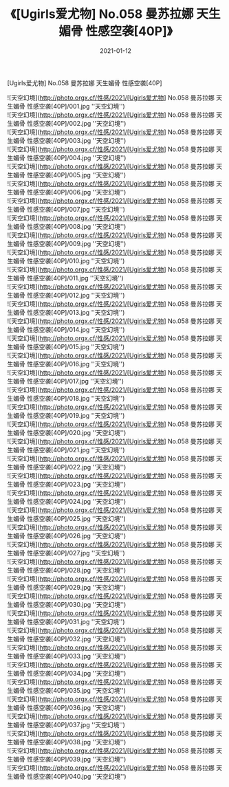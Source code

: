 ﻿---
layout: post
title:  《[Ugirls爱尤物] No.058 曼苏拉娜 天生媚骨 性感空袭[40P]》
date:   2021-01-12
img: http://photo.orgx.cf/性感/2021/[Ugirls爱尤物] No.058 曼苏拉娜 天生媚骨 性感空袭[40P]/000.jpg
tags: [美女, 性感, 泳衣]
---

[Ugirls爱尤物] No.058 曼苏拉娜 天生媚骨 性感空袭[40P]



![天空幻境](http://photo.orgx.cf/性感/2021/[Ugirls爱尤物] No.058 曼苏拉娜 天生媚骨 性感空袭[40P]/001.jpg ''天空幻境'') <br>
![天空幻境](http://photo.orgx.cf/性感/2021/[Ugirls爱尤物] No.058 曼苏拉娜 天生媚骨 性感空袭[40P]/002.jpg ''天空幻境'') <br>
![天空幻境](http://photo.orgx.cf/性感/2021/[Ugirls爱尤物] No.058 曼苏拉娜 天生媚骨 性感空袭[40P]/003.jpg ''天空幻境'') <br>
![天空幻境](http://photo.orgx.cf/性感/2021/[Ugirls爱尤物] No.058 曼苏拉娜 天生媚骨 性感空袭[40P]/004.jpg ''天空幻境'') <br>
![天空幻境](http://photo.orgx.cf/性感/2021/[Ugirls爱尤物] No.058 曼苏拉娜 天生媚骨 性感空袭[40P]/005.jpg ''天空幻境'') <br>
![天空幻境](http://photo.orgx.cf/性感/2021/[Ugirls爱尤物] No.058 曼苏拉娜 天生媚骨 性感空袭[40P]/006.jpg ''天空幻境'') <br>
![天空幻境](http://photo.orgx.cf/性感/2021/[Ugirls爱尤物] No.058 曼苏拉娜 天生媚骨 性感空袭[40P]/007.jpg ''天空幻境'') <br>
![天空幻境](http://photo.orgx.cf/性感/2021/[Ugirls爱尤物] No.058 曼苏拉娜 天生媚骨 性感空袭[40P]/008.jpg ''天空幻境'') <br>
![天空幻境](http://photo.orgx.cf/性感/2021/[Ugirls爱尤物] No.058 曼苏拉娜 天生媚骨 性感空袭[40P]/009.jpg ''天空幻境'') <br>
![天空幻境](http://photo.orgx.cf/性感/2021/[Ugirls爱尤物] No.058 曼苏拉娜 天生媚骨 性感空袭[40P]/010.jpg ''天空幻境'') <br>
![天空幻境](http://photo.orgx.cf/性感/2021/[Ugirls爱尤物] No.058 曼苏拉娜 天生媚骨 性感空袭[40P]/011.jpg ''天空幻境'') <br>
![天空幻境](http://photo.orgx.cf/性感/2021/[Ugirls爱尤物] No.058 曼苏拉娜 天生媚骨 性感空袭[40P]/012.jpg ''天空幻境'') <br>
![天空幻境](http://photo.orgx.cf/性感/2021/[Ugirls爱尤物] No.058 曼苏拉娜 天生媚骨 性感空袭[40P]/013.jpg ''天空幻境'') <br>
![天空幻境](http://photo.orgx.cf/性感/2021/[Ugirls爱尤物] No.058 曼苏拉娜 天生媚骨 性感空袭[40P]/014.jpg ''天空幻境'') <br>
![天空幻境](http://photo.orgx.cf/性感/2021/[Ugirls爱尤物] No.058 曼苏拉娜 天生媚骨 性感空袭[40P]/015.jpg ''天空幻境'') <br>
![天空幻境](http://photo.orgx.cf/性感/2021/[Ugirls爱尤物] No.058 曼苏拉娜 天生媚骨 性感空袭[40P]/016.jpg ''天空幻境'') <br>
![天空幻境](http://photo.orgx.cf/性感/2021/[Ugirls爱尤物] No.058 曼苏拉娜 天生媚骨 性感空袭[40P]/017.jpg ''天空幻境'') <br>
![天空幻境](http://photo.orgx.cf/性感/2021/[Ugirls爱尤物] No.058 曼苏拉娜 天生媚骨 性感空袭[40P]/018.jpg ''天空幻境'') <br>
![天空幻境](http://photo.orgx.cf/性感/2021/[Ugirls爱尤物] No.058 曼苏拉娜 天生媚骨 性感空袭[40P]/019.jpg ''天空幻境'') <br>
![天空幻境](http://photo.orgx.cf/性感/2021/[Ugirls爱尤物] No.058 曼苏拉娜 天生媚骨 性感空袭[40P]/020.jpg ''天空幻境'') <br>
![天空幻境](http://photo.orgx.cf/性感/2021/[Ugirls爱尤物] No.058 曼苏拉娜 天生媚骨 性感空袭[40P]/021.jpg ''天空幻境'') <br>
![天空幻境](http://photo.orgx.cf/性感/2021/[Ugirls爱尤物] No.058 曼苏拉娜 天生媚骨 性感空袭[40P]/022.jpg ''天空幻境'') <br>
![天空幻境](http://photo.orgx.cf/性感/2021/[Ugirls爱尤物] No.058 曼苏拉娜 天生媚骨 性感空袭[40P]/023.jpg ''天空幻境'') <br>
![天空幻境](http://photo.orgx.cf/性感/2021/[Ugirls爱尤物] No.058 曼苏拉娜 天生媚骨 性感空袭[40P]/024.jpg ''天空幻境'') <br>
![天空幻境](http://photo.orgx.cf/性感/2021/[Ugirls爱尤物] No.058 曼苏拉娜 天生媚骨 性感空袭[40P]/025.jpg ''天空幻境'') <br>
![天空幻境](http://photo.orgx.cf/性感/2021/[Ugirls爱尤物] No.058 曼苏拉娜 天生媚骨 性感空袭[40P]/026.jpg ''天空幻境'') <br>
![天空幻境](http://photo.orgx.cf/性感/2021/[Ugirls爱尤物] No.058 曼苏拉娜 天生媚骨 性感空袭[40P]/027.jpg ''天空幻境'') <br>
![天空幻境](http://photo.orgx.cf/性感/2021/[Ugirls爱尤物] No.058 曼苏拉娜 天生媚骨 性感空袭[40P]/028.jpg ''天空幻境'') <br>
![天空幻境](http://photo.orgx.cf/性感/2021/[Ugirls爱尤物] No.058 曼苏拉娜 天生媚骨 性感空袭[40P]/029.jpg ''天空幻境'') <br>
![天空幻境](http://photo.orgx.cf/性感/2021/[Ugirls爱尤物] No.058 曼苏拉娜 天生媚骨 性感空袭[40P]/030.jpg ''天空幻境'') <br>
![天空幻境](http://photo.orgx.cf/性感/2021/[Ugirls爱尤物] No.058 曼苏拉娜 天生媚骨 性感空袭[40P]/031.jpg ''天空幻境'') <br>
![天空幻境](http://photo.orgx.cf/性感/2021/[Ugirls爱尤物] No.058 曼苏拉娜 天生媚骨 性感空袭[40P]/032.jpg ''天空幻境'') <br>
![天空幻境](http://photo.orgx.cf/性感/2021/[Ugirls爱尤物] No.058 曼苏拉娜 天生媚骨 性感空袭[40P]/033.jpg ''天空幻境'') <br>
![天空幻境](http://photo.orgx.cf/性感/2021/[Ugirls爱尤物] No.058 曼苏拉娜 天生媚骨 性感空袭[40P]/034.jpg ''天空幻境'') <br>
![天空幻境](http://photo.orgx.cf/性感/2021/[Ugirls爱尤物] No.058 曼苏拉娜 天生媚骨 性感空袭[40P]/035.jpg ''天空幻境'') <br>
![天空幻境](http://photo.orgx.cf/性感/2021/[Ugirls爱尤物] No.058 曼苏拉娜 天生媚骨 性感空袭[40P]/036.jpg ''天空幻境'') <br>
![天空幻境](http://photo.orgx.cf/性感/2021/[Ugirls爱尤物] No.058 曼苏拉娜 天生媚骨 性感空袭[40P]/037.jpg ''天空幻境'') <br>
![天空幻境](http://photo.orgx.cf/性感/2021/[Ugirls爱尤物] No.058 曼苏拉娜 天生媚骨 性感空袭[40P]/038.jpg ''天空幻境'') <br>
![天空幻境](http://photo.orgx.cf/性感/2021/[Ugirls爱尤物] No.058 曼苏拉娜 天生媚骨 性感空袭[40P]/039.jpg ''天空幻境'') <br>
![天空幻境](http://photo.orgx.cf/性感/2021/[Ugirls爱尤物] No.058 曼苏拉娜 天生媚骨 性感空袭[40P]/040.jpg ''天空幻境'') <br>
